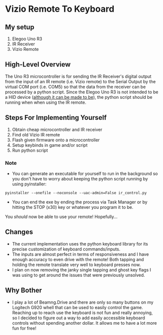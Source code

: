 # Vizio Remote To Keyboard

## My setup
1. Elegoo Uno R3
1. IR Receiver
1. Vizio Remote

## High-Level Overview
The Uno R3 microcontroller is for sending the IR Receiver's digital output from the input of an IR remote (i.e. Vizio remote) to the Serial Output by the virtual COM port (i.e. COM5) so that the data from the receiver can be processed by a python script. Since the Elegoo Uno R3 is not intended to be a HID device ([although it can be made to be](https://github.com/Franzerz/uno-HID-keyboard)), the python script should be running when when using the IR remote.

## Steps For Implementing Yourself
1. Obtain cheap microcontroller and IR receiver
1. Find old Vizio IR remote
1. Flash given firmware onto a microcontroller
1. Setup keybinds in game and/or script
1. Run python script

### Note
- You can generate an executable for yourself to run in the background so you don't have to worry about keeping the python script running by using pyinstaller:
```
pyinstaller --onefile --noconsole --uac-admin=False ir_control.py
```
- You can end the exe by ending the process via Task Manager or by hitting the STOP (x30) key or whatever you program it to be.

You *should* now be able to use your remote! Hopefully...

## Changes
- The current implementation uses the python keyboard library for its precise customization of keyboard commands/inputs.
- The inputs are almost perfect in terms of responsiveness and I have enough accuracy to even drive with the remote! Both tapping and holding the remote translate very well to keyboard presses now.
- I plan on now removing the janky single tapping and ghost key flags I was using to get around the issues that were previously unsolved.


## Why Bother
- I play a lot of Beamng.Drive and there are only so many buttons on my Logitech G920 whell that can be used to easily control the game. Reaching up to reach use the keyboard is not fun and really annoying, so I decided to figure out a way to add easily accessible keyboard controls without spending another dollar. It allows me to have a lot more fun for free! 